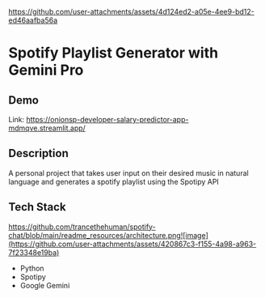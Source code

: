 https://github.com/user-attachments/assets/4d124ed2-a05e-4ee9-bd12-ed46aafba56a

# Spotify Playlist Generator with Gemini Pro

## Demo
Link: https://onionsp-developer-salary-predictor-app-mdmqve.streamlit.app/

## Description

A personal project that takes user input on their desired music in natural language and generates a spotify playlist using the Spotipy API

## Tech Stack
https://github.com/trancethehuman/spotify-chat/blob/main/readme_resources/architecture.png![image](https://github.com/user-attachments/assets/420867c3-f155-4a98-a963-7f23348e19ba)

* Python
* Spotipy
* Google Gemini

